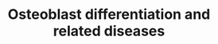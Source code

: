 ---
annotations:
- type: Cell Type Ontology
  value: osteoblast
- type: Disease Ontology
  value: Adams-Oliver syndrome
- type: Disease Ontology
  value: bone disease
- type: Pathway Ontology
  value: bone disease pathway
authors:
- Rlee
- Khanspers
- Eweitz
description: 'Taken from: Building stronger bones: molecular regulation of the osteoblast
  lineage by Fanxin Long [https://www.ncbi.nlm.nih.gov/pubmed/22189423]. Osteoblast
  differentiation at a glance, Arkady Rutkovskiy, Kåre-Olav Stensløkken, Ingvar Jarle
  Vaage [https://www.ncbi.nlm.nih.gov/pubmed/27667570]. Development of the endochondral
  skeleton by Fanxin Long, David Ornitz [https://www.ncbi.nlm.nih.gov/pubmed/23284041].  Mesenchymal
  stem cells can give rise to 4 lineages by expressing corresponding transcriptional
  regulators: PPARg for adipogenic, MyoD for myogenic, Runx2 for osteoblastic, and
  Sox9 for chondrocytic lineages. In intramembranous ossification (osteogenesis in
  the scull and clavicles), preosteoblasts stem directly from mesenchymal stem cells,
  while in endochondral (osteogenesis of the axial skeleton and the limbs) a common
  osteo-chondro progenitor gives rise to both cell types.  Extracellular signals regulating
  osteoblast differentiation: Model is based on studies of the mouse limb skeleton.
  Osteoblasts differentiate from mesenchymal progenitors (MP) through distinct developmental
  stages marked by expression of key transcription factors including SOX9, RUNX2,
  and OSX. Mature osteoblasts (OB) can further differentiate to osteocytes (OCY) or
  bone lining cells (not depicted) or undergo apoptosis (not depicted).  Indian hedgehog
  (IHH) signaling is required for osteoblast differentiation during endochondral bone
  development. IHH binding to the receptor Patched homolog 1 (PTCH1) activates signaling
  through Smoothened (SMO), thereby inhibiting the generation of the proteolytically
  cleaved GLI3 repressor (GLI3R) and promoting the generation of the full-length GLI2
  activator (GLI2A). Whereas derepression of GLI3R is sufficient to generate RUNX2+
  cells, both derepression of GLI3R and activation of GLI2A are necessary for progression
  to the RUNX2+OSX+ stage. NOTCH signaling inhibits osteoblast differentiation. Following
  binding to their ligands, Jagged (JAG) or Delta-like (DLL), Notch receptors are
  proteolytically cleaved by the g-secretase complex, leading to release of the Notch
  intracellular domain (NICD) from the plasma membrane. NICD interacts with RBPJk
  and together they activate downstream target genes, including HES (Hairy and Enhancer
  of Split) and HEY (HES-related with YRPW motif) family transcription factors, ultimately
  leading to inhibition of osteoblast differentiation, seemingly at a stage before
  OSX activation.  WNT signaling promotes osteoblast differentiation. During b-catenin-dependent
  WNT signaling, b-catenin is stabilized following binding of WNT to its receptors
  Frizzled (FZD) and lipoprotein receptor-related protein 5 (LRP5) or LRP6, leading
  to the transcription of b-catenin target genes and ultimately stimulating progression
  from the RUNX2+ stage to the RUNX2+OSX+ stage, and from RUNX2+OSX+ cells to mature
  osteoblasts. WNTcan also signal independently of LRP5/6 and b-catenin through protein
  kinase Cd (PKCd), promoting progression to the RUNX2+OSX+ stage through an unknown
  mechanism.  Bone morphogenetic protein (BMP) signaling stimulates osteoblast differentiation
  and function. Binding of BMP2 or BMP4 to their receptors results in phosphorylation
  of SMAD1, SMAD5, or SMAD8. These can then form a complex with their partner, SMAD4,
  and enter the nucleus to regulate gene expression, ultimately promoting the transition
  to RUNX2+OSX+ cells and enhancing the function of mature osteoblasts; however, a
  direct role for SMAD signaling in osteoblast differentiation remains to be shown.  Fibroblast
  growth factor (FGF) signaling has diverse roles in osteoblast lineage cells. FGFs
  function by binding to cell surface Tyr kinase FGF receptors (FGFR1–FGFR4 in humans
  and mice), leading to the activation of multiple signaling modules. FGF signaling
  regulates preosteoblast proliferation and osteoblast differentiation, as well as
  the function of mature osteoblasts. However, the precise stages at which FGFs regulate
  proliferation and differentiation, and the intracellular signaling cascades responsible
  for each function, remain to be elucidated. BMPR, BMP receptor; MAPK, mitogen-activated
  protein kinase; PI3K, phosphoinositide 3-kinase; STAT1, signal transducer and activator
  of transcription 1.  Linked with a dotted arrow to the GeneProduct nodes are diseases
  caused by mutation in the respective gene.'
last-edited: 2021-06-03
organisms:
- Homo sapiens
redirect_from:
- /index.php/Pathway:WP4787
- /instance/WP4787
schema-jsonld:
- '@context': https://schema.org/
  '@id': https://wikipathways.github.io/pathways/WP4787.html
  '@type': Dataset
  creator:
    '@type': Organization
    name: WikiPathways
  description: 'Taken from: Building stronger bones: molecular regulation of the osteoblast
    lineage by Fanxin Long [https://www.ncbi.nlm.nih.gov/pubmed/22189423]. Osteoblast
    differentiation at a glance, Arkady Rutkovskiy, Kåre-Olav Stensløkken, Ingvar
    Jarle Vaage [https://www.ncbi.nlm.nih.gov/pubmed/27667570]. Development of the
    endochondral skeleton by Fanxin Long, David Ornitz [https://www.ncbi.nlm.nih.gov/pubmed/23284041].  Mesenchymal
    stem cells can give rise to 4 lineages by expressing corresponding transcriptional
    regulators: PPARg for adipogenic, MyoD for myogenic, Runx2 for osteoblastic, and
    Sox9 for chondrocytic lineages. In intramembranous ossification (osteogenesis
    in the scull and clavicles), preosteoblasts stem directly from mesenchymal stem
    cells, while in endochondral (osteogenesis of the axial skeleton and the limbs)
    a common osteo-chondro progenitor gives rise to both cell types.  Extracellular
    signals regulating osteoblast differentiation: Model is based on studies of the
    mouse limb skeleton. Osteoblasts differentiate from mesenchymal progenitors (MP)
    through distinct developmental stages marked by expression of key transcription
    factors including SOX9, RUNX2, and OSX. Mature osteoblasts (OB) can further differentiate
    to osteocytes (OCY) or bone lining cells (not depicted) or undergo apoptosis (not
    depicted).  Indian hedgehog (IHH) signaling is required for osteoblast differentiation
    during endochondral bone development. IHH binding to the receptor Patched homolog
    1 (PTCH1) activates signaling through Smoothened (SMO), thereby inhibiting the
    generation of the proteolytically cleaved GLI3 repressor (GLI3R) and promoting
    the generation of the full-length GLI2 activator (GLI2A). Whereas derepression
    of GLI3R is sufficient to generate RUNX2+ cells, both derepression of GLI3R and
    activation of GLI2A are necessary for progression to the RUNX2+OSX+ stage. NOTCH
    signaling inhibits osteoblast differentiation. Following binding to their ligands,
    Jagged (JAG) or Delta-like (DLL), Notch receptors are proteolytically cleaved
    by the g-secretase complex, leading to release of the Notch intracellular domain
    (NICD) from the plasma membrane. NICD interacts with RBPJk and together they activate
    downstream target genes, including HES (Hairy and Enhancer of Split) and HEY (HES-related
    with YRPW motif) family transcription factors, ultimately leading to inhibition
    of osteoblast differentiation, seemingly at a stage before OSX activation.  WNT
    signaling promotes osteoblast differentiation. During b-catenin-dependent WNT
    signaling, b-catenin is stabilized following binding of WNT to its receptors Frizzled
    (FZD) and lipoprotein receptor-related protein 5 (LRP5) or LRP6, leading to the
    transcription of b-catenin target genes and ultimately stimulating progression
    from the RUNX2+ stage to the RUNX2+OSX+ stage, and from RUNX2+OSX+ cells to mature
    osteoblasts. WNTcan also signal independently of LRP5/6 and b-catenin through
    protein kinase Cd (PKCd), promoting progression to the RUNX2+OSX+ stage through
    an unknown mechanism.  Bone morphogenetic protein (BMP) signaling stimulates osteoblast
    differentiation and function. Binding of BMP2 or BMP4 to their receptors results
    in phosphorylation of SMAD1, SMAD5, or SMAD8. These can then form a complex with
    their partner, SMAD4, and enter the nucleus to regulate gene expression, ultimately
    promoting the transition to RUNX2+OSX+ cells and enhancing the function of mature
    osteoblasts; however, a direct role for SMAD signaling in osteoblast differentiation
    remains to be shown.  Fibroblast growth factor (FGF) signaling has diverse roles
    in osteoblast lineage cells. FGFs function by binding to cell surface Tyr kinase
    FGF receptors (FGFR1–FGFR4 in humans and mice), leading to the activation of multiple
    signaling modules. FGF signaling regulates preosteoblast proliferation and osteoblast
    differentiation, as well as the function of mature osteoblasts. However, the precise
    stages at which FGFs regulate proliferation and differentiation, and the intracellular
    signaling cascades responsible for each function, remain to be elucidated. BMPR,
    BMP receptor; MAPK, mitogen-activated protein kinase; PI3K, phosphoinositide 3-kinase;
    STAT1, signal transducer and activator of transcription 1.  Linked with a dotted
    arrow to the GeneProduct nodes are diseases caused by mutation in the respective
    gene.'
  keywords:
  - WNT8B
  - FGF6
  - PRKCZ
  - FGFR4
  - WNT4
  - SMAD9
  - WNT8A
  - MYOD1
  - PIK3R1
  - PRKD1
  - PIK3R6
  - NOTCH4
  - HEY1
  - PRKCQ
  - BMP2
  - STAT1
  - JAG2
  - PRKDC
  - WNT5A
  - FZD1
  - RUNX2
  - WNT5B
  - FGF9
  - RBPJ
  - HES2
  - PIK3C2B
  - IHH
  - MAPK3
  - FZD2
  - PRKCE
  - NOTCH3
  - HEY2
  - SMO
  - PRKCA
  - MAPK10
  - PRKCB
  - WNT2
  - CTNNB1
  - SOX9
  - GLI3
  - MAPK14
  - PRKCI
  - PIK3CD
  - GeneProduct
  - MAPK4
  - FGF8
  - PIK3R4
  - WNT7A
  - PIK3C3
  - FGF5
  - MAPK11
  - PIK3R5
  - MAPK6
  - WNT1
  - PRKCD
  - FZD9
  - WNT10B
  - PIK3R3
  - MAPK1
  - WNT9A
  - MAPK7
  - PTCH1
  - MAPK9
  - LRP5
  - MAPK13
  - FZD7
  - LRP6
  - FGFR1
  - PIK3CA
  - FGF10
  - FGF3
  - WNT2B
  - FGFR2
  - FGF2
  - WNT7B
  - FZD5
  - HES6
  - BMPR2
  - DLL1
  - FZD3
  - PPARG
  - WNT3A
  - PIK3CG
  - SMAD5
  - BMPR1A
  - SMAD4
  - PRKCG
  - FGF7
  - WNT16
  - BMP4
  - FZD10
  - MAPK12
  - FZD8
  - FGF18
  - MAPK8
  - JAG1
  - WNT6
  - PIK3R2
  - DLL4
  - PIK3C2A
  - SMAD1
  - PIK3C2G
  - WNT3
  - FGF4
  - PRKCH
  - BMPR1B
  - GLI2
  - FZD4
  - DLL3
  - WNT9B
  - NOTCH2
  - FGFR3
  - NOTCH1
  - HES3
  - FGF1
  - PIK3CB
  - FZD6
  - WNT11
  - WNT10A
  license: CC0
  name: Osteoblast differentiation and related diseases
seo: CreativeWork
title: Osteoblast differentiation and related diseases
wpid: WP4787
---